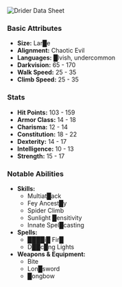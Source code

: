 ![](https://foundry-vtt-kb.s3.us-east-2.amazonaws.com/Images/Tokens/Monsters/Monstrosities/Drider.png "Drider Data Sheet")
### Basic Attributes
- **Size:** Lar█e
- **Alignment:** Chaotic Evil
- **Languages:** █lvish, undercommon
- **Darkvision:** 65 - 170
- **Walk Speed:** 25 - 35
- **Climb Speed:** 25 - 35
### Stats
- **Hit Points:** 103 - 159
- **Armor Class:** 14 - 18
- **Charisma:** 12 - 14
- **Constitution:** 18 - 22
- **Dexterity:** 14 - 17
- **Intelligence:** 10 - 13
- **Strength:** 15 - 17
### Notable Abilities
- **Skills:**
    - Multiat█ack
    - Fey Ancest█y
    - Spider Climb
    - Sunlight █ensitivity
    - Innate Spel█casting
- **Spells:**
    - ████i█ Fir█
    - D██c█ng Lights
- **Weapons & Equipment:**
    - Bite
    - Lon█sword
    - █ongbow